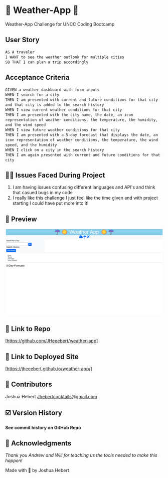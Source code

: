 # 🧪 Weather-App 🧪
Weather-App Challenge for UNCC Coding Bootcamp

## User Story

```
AS A traveler
I WANT to see the weather outlook for multiple cities
SO THAT I can plan a trip accordingly
```

## Acceptance Criteria

```
GIVEN a weather dashboard with form inputs
WHEN I search for a city
THEN I am presented with current and future conditions for that city and that city is added to the search history
WHEN I view current weather conditions for that city
THEN I am presented with the city name, the date, an icon representation of weather conditions, the temperature, the humidity, and the wind speed
WHEN I view future weather conditions for that city
THEN I am presented with a 5-day forecast that displays the date, an icon representation of weather conditions, the temperature, the wind speed, and the humidity
WHEN I click on a city in the search history
THEN I am again presented with current and future conditions for that city
```

## 🔗‍💥 Issues Faced During Project
1.  I am having issues confusing different languages and API's and think that casued bugs in my code 
2. I really like this challenge I just feel like the time given and with project starting I could have put more into it!

## 🔎 Preview
<img src= "./assets/images/weather.app.ss.jpg" 
    alt= "this should be a screenshot of the project"/>


## 🔗 Link to Repo
[https://github.com/JHeeebert/weather-app]

## 🔗 Link to Deployed Site
[https://jheeebert.github.io/weather-app/]

## 🫶 Contributors
Joshua Hebert
Jhebertcocktails@gmail.com

## ☑️ Version History
**See commit history on GitHub Repo**

## 🙏 Acknowledgments
*Thank you Andrew and Will for teaching us the tools needed to make this happen!*

Made with 🖤 by Joshua Hebert     